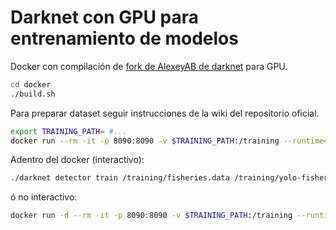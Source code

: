 # Darknet con GPU para entrenamiento de modelos

Docker con compilación de [fork de AlexeyAB de darknet](https://github.com/AlexeyAB/darknet) para GPU.

```bash
cd docker
./build.sh
```

Para preparar dataset seguir instrucciones de la wiki del repositorio oficial.

```bash
export TRAINING_PATH= #...
docker run --rm -it -p 8090:8090 -v $TRAINING_PATH:/training --runtime=nvidia --shm-size=1g  darknet-gpu /bin/bash
```

Adentro del docker (interactivo):

```bash
./darknet detector train /training/fisheries.data /training/yolo-fisheries.cfg yolov4.conv.137 -dont_show
```

ó no interactivo:

```bash
docker run -d --rm -it -p 8090:8090 -v $TRAINING_PATH:/training --runtime=nvidia --shm-size=1g  darknet-gpu ./darknet detector train /training/fisheries.data /training/yolo-fisheries.cfg yolov4.conv.137 -dont_show
```
